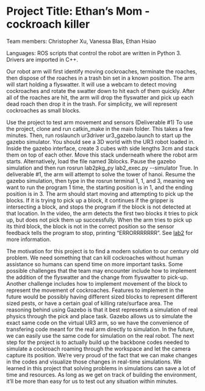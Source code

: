 # Project Title: Ethan’s Mom - cockroach killer


Team members: Christopher Xu, Vanessa Blas, Ethan Hsiao

Languages: ROS scripts that control the robot are written in Python 3. Drivers are imported in C++.

Our robot arm will first identify moving cockroaches, terminate the roaches, then dispose of the roaches in a trash bin set in a known position. The arm will start holding a flyswatter. It will use a webcam to detect moving cockroaches and rotate the swatter down to hit each of them quickly. After all of the roaches are hit, the arm will drop the flyswatter and pick up each dead roach then drop it in the trash. For simplicity, we will represent cockroaches as small blocks. 

Use the project to test arm movement and sensors (Deliverable #1)
To use the project, clone and run catkin_make in the main folder. This takes a few minutes. Then, run roslaunch ur3driver ur3_gazebo.launch to start up the gazebo simulator. You should see a 3D world with the UR3 robot loaded in. Inside the gazebo interface, create 3 cubes with side lengths 3cm and stack them on top of each other. Move this stack underneath where the robot arm starts. Alternatively, load the file named 3blocks. Pause the gazebo simulation and then run rosrun lab2pkg_py lab2_exec.py --simulator True. In deliverable #1, the arm will attempt to solve the tower of hanoi. Resume the gazebo simulation, then type in the rosrun terminal 1, 1, and 3, meaning we want to run the program 1 time, the starting position is in 1, and the ending position is in 3. The arm should start moving and attempting to pick up the blocks. If it is trying to pick up a block, it continues if the gripper is intersecting a block, and stops the program if the block is not detected at that location. In the video, the arm detects the first two blocks it tries to pick up, but does not pick them up successfully. When the arm tries to pick up its third block, the block is not in the correct position so the sensor feedback tells the program to stop, printing “ERRORRRRRRR”. See [lab2](http://coecsl.ece.illinois.edu/ece470/Lab2_Manual.pdf) for more information.

The motivation for this project is to find a modern solution to our century old problem. We need something that can kill cockroaches without human assistance so humans can spend time on more important tasks.
Some possible challenges that the team may encounter include how to implement the addition of the flyswatter and the change from flyswatter to pick-up. Another challenge includes how to implement movement of the block to represent the movement of cockroaches. Features to implement in the future would be possibly having different sized blocks to represent different sized pests, or have a certain goal of killing rate/surface area.
The reasoning behind using Gazebo is that it best represents a simulation of real physics through the pick and place task. Gazebo allows us to simulate the exact same code on the virtual UR3 arm, so we have the convenience of transfering code meant for the real arm directly to simulation. In the future, we can easily use the same code for simulation on the real robot.
The next step for the project is to actually build up the backbone codes needed to simulate a cockroach roaming through the workspace and let the camera capture its position. 
We’re very proud of the fact that we can make changes in the codes and visualize those changes in real-time simulations.
We learned in this project that solving problems in simulations can save a lot of time and resources. As long as we get on track of building the environment, it’ll be more than easy for us to test out any situation within minutes.
